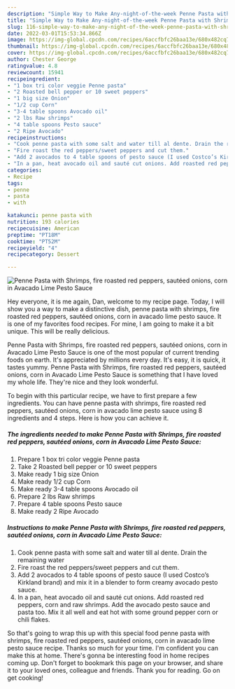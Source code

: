 ```yaml
---
description: "Simple Way to Make Any-night-of-the-week Penne Pasta with Shrimps, fire roasted red peppers, sautéed onions, corn in Avacado Lime Pesto Sauce"
title: "Simple Way to Make Any-night-of-the-week Penne Pasta with Shrimps, fire roasted red peppers, sautéed onions, corn in Avacado Lime Pesto Sauce"
slug: 116-simple-way-to-make-any-night-of-the-week-penne-pasta-with-shrimps-fire-roasted-red-peppers-sauteed-onions-corn-in-avacado-lime-pesto-sauce
date: 2022-03-01T15:53:34.866Z
image: https://img-global.cpcdn.com/recipes/6accfbfc26baa13e/680x482cq70/penne-pasta-with-shrimps-fire-roasted-red-peppers-sauteed-onions-corn-in-avacado-lime-pesto-sauce-recipe-main-photo.jpg
thumbnail: https://img-global.cpcdn.com/recipes/6accfbfc26baa13e/680x482cq70/penne-pasta-with-shrimps-fire-roasted-red-peppers-sauteed-onions-corn-in-avacado-lime-pesto-sauce-recipe-main-photo.jpg
cover: https://img-global.cpcdn.com/recipes/6accfbfc26baa13e/680x482cq70/penne-pasta-with-shrimps-fire-roasted-red-peppers-sauteed-onions-corn-in-avacado-lime-pesto-sauce-recipe-main-photo.jpg
author: Chester George
ratingvalue: 4.8
reviewcount: 15941
recipeingredient:
- "1 box tri color veggie Penne pasta"
- "2 Roasted bell pepper or 10 sweet peppers"
- "1 big size Onion"
- "1/2 cup Corn"
- "3-4 table spoons Avocado oil"
- "2 lbs Raw shrimps"
- "4 table spoons Pesto sauce"
- "2 Ripe Avocado"
recipeinstructions:
- "Cook penne pasta with some salt and water till al dente. Drain the remaining water"
- "Fire roast the red peppers/sweet peppers and cut them."
- "Add 2 avocados to 4 table spoons of pesto sauce (I used Costco’s Kirkland brand) and mix it in a blender to form creamy avocado pesto sauce."
- "In a pan, heat avocado oil and sauté cut onions. Add roasted red peppers, corn and raw shrimps. Add the avocado pesto sauce and pasta too. Mix it all well and eat hot with some ground pepper corn or chili flakes."
categories:
- Recipe
tags:
- penne
- pasta
- with

katakunci: penne pasta with 
nutrition: 193 calories
recipecuisine: American
preptime: "PT18M"
cooktime: "PT52M"
recipeyield: "4"
recipecategory: Dessert

---
```



![Penne Pasta with Shrimps, fire roasted red peppers, sautéed onions, corn in Avacado Lime Pesto Sauce](https://img-global.cpcdn.com/recipes/6accfbfc26baa13e/680x482cq70/penne-pasta-with-shrimps-fire-roasted-red-peppers-sauteed-onions-corn-in-avacado-lime-pesto-sauce-recipe-main-photo.jpg)

Hey everyone, it is me again, Dan, welcome to my recipe page. Today, I will show you a way to make a distinctive dish, penne pasta with shrimps, fire roasted red peppers, sautéed onions, corn in avacado lime pesto sauce. It is one of my favorites food recipes. For mine, I am going to make it a bit unique. This will be really delicious.



Penne Pasta with Shrimps, fire roasted red peppers, sautéed onions, corn in Avacado Lime Pesto Sauce is one of the most popular of current trending foods on earth. It's appreciated by millions every day. It's easy, it is quick, it tastes yummy. Penne Pasta with Shrimps, fire roasted red peppers, sautéed onions, corn in Avacado Lime Pesto Sauce is something that I have loved my whole life. They're nice and they look wonderful.


To begin with this particular recipe, we have to first prepare a few ingredients. You can have penne pasta with shrimps, fire roasted red peppers, sautéed onions, corn in avacado lime pesto sauce using 8 ingredients and 4 steps. Here is how you can achieve it.

<!--inarticleads1-->

##### The ingredients needed to make Penne Pasta with Shrimps, fire roasted red peppers, sautéed onions, corn in Avacado Lime Pesto Sauce:

1. Prepare 1 box tri color veggie Penne pasta
1. Take 2 Roasted bell pepper or 10 sweet peppers
1. Make ready 1 big size Onion
1. Make ready 1/2 cup Corn
1. Make ready 3-4 table spoons Avocado oil
1. Prepare 2 lbs Raw shrimps
1. Prepare 4 table spoons Pesto sauce
1. Make ready 2 Ripe Avocado




<!--inarticleads2-->

##### Instructions to make Penne Pasta with Shrimps, fire roasted red peppers, sautéed onions, corn in Avacado Lime Pesto Sauce:

1. Cook penne pasta with some salt and water till al dente. Drain the remaining water
1. Fire roast the red peppers/sweet peppers and cut them.
1. Add 2 avocados to 4 table spoons of pesto sauce (I used Costco’s Kirkland brand) and mix it in a blender to form creamy avocado pesto sauce.
1. In a pan, heat avocado oil and sauté cut onions. Add roasted red peppers, corn and raw shrimps. Add the avocado pesto sauce and pasta too. Mix it all well and eat hot with some ground pepper corn or chili flakes.




So that's going to wrap this up with this special food penne pasta with shrimps, fire roasted red peppers, sautéed onions, corn in avacado lime pesto sauce recipe. Thanks so much for your time. I'm confident you can make this at home. There's gonna be interesting food in home recipes coming up. Don't forget to bookmark this page on your browser, and share it to your loved ones, colleague and friends. Thank you for reading. Go on get cooking!
